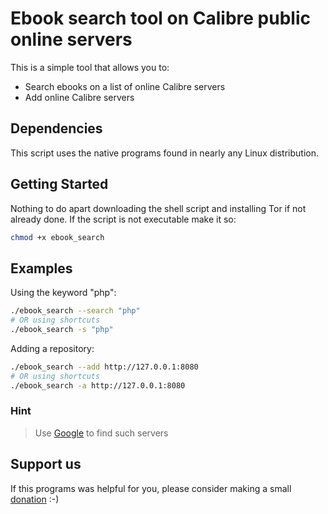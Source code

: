 # Ebook search tool on Calibre public online servers

This is a simple tool that allows you to:

* Search ebooks on a list of online Calibre servers
* Add online Calibre servers

## Dependencies

This script uses the native programs found in nearly any Linux distribution.

## Getting Started

Nothing to do apart downloading the shell script and installing Tor if not already done. If the script is not executable make it so:
```bash
chmod +x ebook_search
```
## Examples

Using the keyword "php":

```bash
./ebook_search --search "php"
# OR using shortcuts
./ebook_search -s "php"
```

Adding a repository:

```bash
./ebook_search --add http://127.0.0.1:8080
# OR using shortcuts
./ebook_search -a http://127.0.0.1:8080
```

### Hint

> Use [Google](https://www.google.com/search?q=inurl:browse/category/allbooks) to find such servers

## Support us

If this programs was helpful for you, please consider making a small [donation](https://www.paypal.com/fr/cgi-bin/webscr?cmd=_flow&SESSION=xZa9pm9CBWqIcw5Nb092dTDOdXRGV0TmOwr0spmz--1H_a7yYLSPQaVJCKa&dispatch=5885d80a13c0db1f8e263663d3faee8d69a70501aadbc2ff6a1e7e8cc0df6b0b) :-)